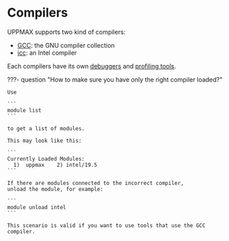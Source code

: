 # Compilers

UPPMAX supports two kind of compilers:

- [GCC](gcc.md): the GNU compiler collection
- [icc](icc.md): an Intel compiler

Each compilers have its own [debuggers](debuggers.md)
and [profiling tools](profilers.md).

???- question "How to make sure you have only the right compiler loaded?"

    Use

    ```
    module list
    ```

    to get a list of modules.

    This may look like this:

    ```
    Currently Loaded Modules:
      1)  uppmax    2) intel/19.5
    ```

    If there are modules connected to the incorrect compiler,
    unload the module, for example:

    ```
    module unload intel
    ```

    This scenario is valid if you want to use tools that use the GCC compiler.

